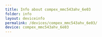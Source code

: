 ```yaml
---
title: Info about compex_mmc543ahv_6e03
folder: info
layout: deviceinfo
permalink: /devices/compex_mmc543ahv_6e03/
device: compex_mmc543ahv_6e03
---
```

